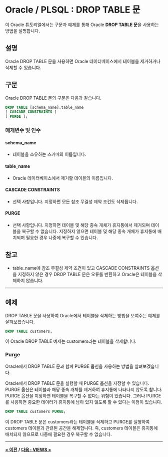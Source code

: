 # Oracle / PLSQL : DROP TABLE 문

이 Oracle 튜토리얼에서는 구문과 예제를 통해 Oracle **DROP TABLE 문**을 사용하는 방법을 설명합니다.

## 설명
Oracle DROP TABLE 문을 사용하면 Oracle 데이터베이스에서 테이블을 제거하거나 삭제할 수 있습니다.

## 구문
Oracle DROP TABLE 문의 구문은 다음과 같습니다.
```sql
DROP TABLE [schema_name].table_name
[ CASCADE CONSTRAINTS ]
[ PURGE ];
```
### 매개변수 및 인수
#### **schema_name**
- 테이블을 소유하는 스키마의 이름입니다.
#### **table_name**
- Oracle 데이터베이스에서 제거할 테이블의 이름입니다.
#### **CASCADE CONSTRAINTS**
- 선택 사항입니다. 지정하면 모든 참조 무결성 제약 조건도 삭제됩니다.
#### **PURGE**
- 선택 사항입니다. 지정하면 테이블 및 해당 종속 개체가 휴지통에서 제거되며 테이블을 복구할 수 없습니다. 지정하지 않으면 테이블 및 해당 종속 개체가 휴지통에 배치되며 필요한 경우 나중에 복구할 수 있습니다.

## 참고
- table_name에 참조 무결성 제약 조건이 있고 CASCADE CONSTRAINTS 옵션을 지정하지 않은 경우 DROP TABLE 문은 오류를 반환하고 Oracle은 테이블을 삭제하지 않습니다.

---
## 예제
DROP TABLE 문을 사용하여 Oracle에서 테이블을 삭제하는 방법을 보여주는 예제를 살펴보겠습니다.
```sql
DROP TABLE customers;
```
이 Oracle DROP TABLE 예제는 customers라는 테이블을 삭제합니다.

### Purge
Oracle에서 DROP TABLE 문과 함께 PURGE 옵션을 사용하는 방법을 살펴보겠습니다.

Oracle에서 DROP TABLE 문을 실행할 때 PURGE 옵션을 지정할 수 있습니다. PURGE 옵션은 테이블과 해당 종속 개체를 제거하여 휴지통에 나타나지 않도록 합니다. PURGE 옵션을 지정하면 테이블을 복구할 수 없다는 위험이 있습니다. 그러나 PURGE를 사용하면 중요한 데이터가 휴지통에 남아 있지 않도록 할 수 있다는 이점이 있습니다.
```sql
DROP TABLE customers PURGE;
```
이 DROP TABLE 문은 customers라는 테이블을 삭제하고 PURGE를 실행하여 customers 테이블과 관련된 공간을 해제합니다. 즉, customers 테이블은 휴지통에 배치되지 않으므로 나중에 필요한 경우 복구할 수 없습니다.

---
**[< 이전](ALTER_TABLE.md) / [다음 : VIEWS >](VIEWS.md)**